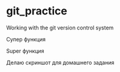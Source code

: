 # git_practice
Working with the git version control system

Супер функция

Super функция

Делаю скриншот для домашнего задания
